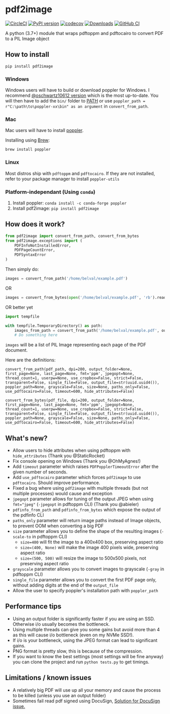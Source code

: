 # pdf2image
[![CircleCI](https://circleci.com/gh/Belval/pdf2image/tree/master.svg?style=svg)](https://circleci.com/gh/Belval/pdf2image/tree/master) [![PyPI version](https://badge.fury.io/py/pdf2image.svg)](https://badge.fury.io/py/pdf2image) [![codecov](https://codecov.io/gh/Belval/pdf2image/branch/master/graph/badge.svg)](https://codecov.io/gh/Belval/pdf2image) [![Downloads](https://pepy.tech/badge/pdf2image/month)](https://pepy.tech/project/pdf2image) [![GitHub CI](https://github.com/Belval/pdf2image/actions/workflows/documentation.yml/badge.svg)](https://belval.github.io/pdf2image)

A python (3.7+) module that wraps pdftoppm and pdftocairo to convert PDF to a PIL Image object

## How to install

`pip install pdf2image`

### Windows

Windows users will have to build or download poppler for Windows. I recommend [@oschwartz10612 version](https://github.com/oschwartz10612/poppler-windows/releases/) which is the most up-to-date. You will then have to add the `bin/` folder to [PATH](https://www.architectryan.com/2018/03/17/add-to-the-path-on-windows-10/) or use `poppler_path = r"C:\path\to\poppler-xx\bin" as an argument` in `convert_from_path`.

### Mac

Mac users will have to install [poppler](https://poppler.freedesktop.org/).

Installing using [Brew](https://brew.sh/):

```
brew install poppler
```

### Linux

Most distros ship with `pdftoppm` and `pdftocairo`. If they are not installed, refer to your package manager to install `poppler-utils`

### Platform-independant (Using `conda`)

1. Install poppler: `conda install -c conda-forge poppler`
2. Install pdf2image: `pip install pdf2image`

## How does it work?


```py
from pdf2image import convert_from_path, convert_from_bytes
from pdf2image.exceptions import (
    PDFInfoNotInstalledError,
    PDFPageCountError,
    PDFSyntaxError
)
```

Then simply do:

```py
images = convert_from_path('/home/belval/example.pdf')
```

OR

```py
images = convert_from_bytes(open('/home/belval/example.pdf', 'rb').read())
```

OR better yet

```py
import tempfile

with tempfile.TemporaryDirectory() as path:
    images_from_path = convert_from_path('/home/belval/example.pdf', output_folder=path)
    # Do something here
```

`images` will be a list of PIL Image representing each page of the PDF document.

Here are the definitions:

`convert_from_path(pdf_path, dpi=200, output_folder=None, first_page=None, last_page=None, fmt='ppm', jpegopt=None, thread_count=1, userpw=None, use_cropbox=False, strict=False, transparent=False, single_file=False, output_file=str(uuid.uuid4()), poppler_path=None, grayscale=False, size=None, paths_only=False, use_pdftocairo=False, timeout=600, hide_attributes=False)`

`convert_from_bytes(pdf_file, dpi=200, output_folder=None, first_page=None, last_page=None, fmt='ppm', jpegopt=None, thread_count=1, userpw=None, use_cropbox=False, strict=False, transparent=False, single_file=False, output_file=str(uuid.uuid4()), poppler_path=None, grayscale=False, size=None, paths_only=False, use_pdftocairo=False, timeout=600, hide_attributes=False)`

## What's new?

- Allow users to hide attributes when using pdftoppm with `hide_attributes` (Thank you @StaticRocket)
- Fix console opening on Windows (Thank you @OhMyAgnes!)
- Add `timeout` parameter which raises `PDFPopplerTimeoutError` after the given number of seconds.
- Add `use_pdftocairo` parameter which forces `pdf2image` to use `pdftocairo`. Should improve performance.
- Fixed a bug where using `pdf2image` with multiple threads (but not multiple processes) would cause and exception
- `jpegopt` parameter allows for tuning of the output JPEG when using `fmt="jpeg"` (`-jpegopt` in pdftoppm CLI) (Thank you @abieler)
- `pdfinfo_from_path` and `pdfinfo_from_bytes` which expose the output of the pdfinfo CLI
- `paths_only` parameter will return image paths instead of Image objects, to prevent OOM when converting a big PDF
- `size` parameter allows you to define the shape of the resulting images (`-scale-to` in pdftoppm CLI)
    - `size=400` will fit the image to a 400x400 box, preserving aspect ratio
    - `size=(400, None)` will make the image 400 pixels wide, preserving aspect ratio
    - `size=(500, 500)` will resize the image to 500x500 pixels, not preserving aspect ratio
- `grayscale` parameter allows you to convert images to grayscale (`-gray` in pdftoppm CLI)
- `single_file` parameter allows you to convert the first PDF page only, without adding digits at the end of the `output_file`
- Allow the user to specify poppler's installation path with `poppler_path`

## Performance tips

- Using an output folder is significantly faster if you are using an SSD. Otherwise i/o usually becomes the bottleneck.
- Using multiple threads can give you some gains but avoid more than 4 as this will cause i/o bottleneck (even on my NVMe SSD!).
- If i/o is your bottleneck, using the JPEG format can lead to significant gains.
- PNG format is pretty slow, this is because of the compression.
- If you want to know the best settings (most settings will be fine anyway) you can clone the project and run `python tests.py` to get timings.

## Limitations / known issues

- A relatively big PDF will use up all your memory and cause the process to be killed (unless you use an output folder)
- Sometimes fail read pdf signed using DocuSign, [Solution for DocuSign issue.](docs/installation.md)
